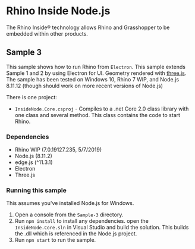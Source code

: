 # Rhino Inside Node.js
The Rhino Inside® technology allows Rhino and Grasshopper to be embedded within other products.

## Sample 3
This sample shows how to run Rhino from `Electron`.
This sample extends Sample 1 and 2 by using Electron for UI. Geometry rendered with [three.js](https://threejs.org).
The sample has been tested on Windows 10, Rhino 7 WIP, and Node.js 8.11.12 (though should work on more recent versions of Node.js)

There is one project:
- `InsideNode.Core.csproj` - Compiles to a .net Core 2.0 class library with one class and several method. This class contains the code to start Rhino.

### Dependencies
- Rhino WIP (7.0.19127.235, 5/7/2019)
- Node.js (8.11.2)
- edge.js (^11.3.1)
- Electron
- Three.js

### Running this sample
This assumes you've installed Node.js for Windows.
1. Open a console from the `Sample-3` directory.
2. Run `npm install` to install any dependencies.
open the `InsideNode.Core.sln` in Visual Studio and build the solution. This builds the .dll which is referenced in the Node.js project.
3. Run `npm start` to run the sample.

